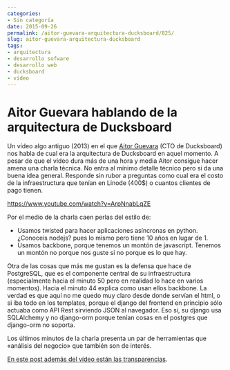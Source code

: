 ```yaml
---
categories:
- Sin categoría
date: 2015-09-26
permalink: /aitor-guevara-arquitectura-ducksboard/825/
slug: aitor-guevara-arquitectura-ducksboard
tags:
- arquitectura
- desarrollo sofware
- desarrollo web
- ducksboard
- vídeo
---
```


# Aitor Guevara hablando de la arquitectura de Ducksboard

Un vídeo algo antiguo (2013) en el que [Aitor Guevara](http://blog.aitorciki.net/) (CTO de Ducksboard) nos habla de cual era la arquitectura de Ducksboard en aquel momento. A pesar de que el vídeo dura más de una hora y media Aitor consigue hacer amena una charla técnica. No entra al mínimo detalle técnico pero si da una buena idea general. Responde sin rubor a preguntas como cual era el costo de la infraestructura que tenían en Linode (400$) o cuantos clientes de pago tienen.

https://www.youtube.com/watch?v=ArpNnabLqZE

Por el medio de la charla caen perlas del estilo de:

- Usamos twisted para hacer aplicaciones asíncronas en python. ¿Conoceis nodejs? pues lo mismo pero tiene 10 años en lugar de 1.
- Usamos backbone, porque tenemos un montón de javascript. Tenemos un montón no porque nos guste si no porque es lo que hay.

Otra de las cosas que más me gustan es la defensa que hace de PostgreSQL, que es el componente central de su infraestructura (especialmente hacia el minuto 50 pero en realidad lo hace en varios momentos). Hacia el minuto 44 explica como usan ellos backbone. La verdad es que aquí no me quedo muy claro desde donde servían el html, o si iba todo en los templates, porque el django del frontend en principio sólo actuaba como API Rest sirviendo JSON al navegador. Eso si, su django usa SQLAlchemy y no django-orm porque tenían cosas en el postgres que django-orm no soporta.

Los últimos minutos de la charla presenta un par de herramientas que «análisis del negocio» que también son de interés.

[En este post además del vídeo están las transparencias](http://blog.aitorciki.net/2013/12/30/de-chachara-arquitectura-de-ducksboard/).